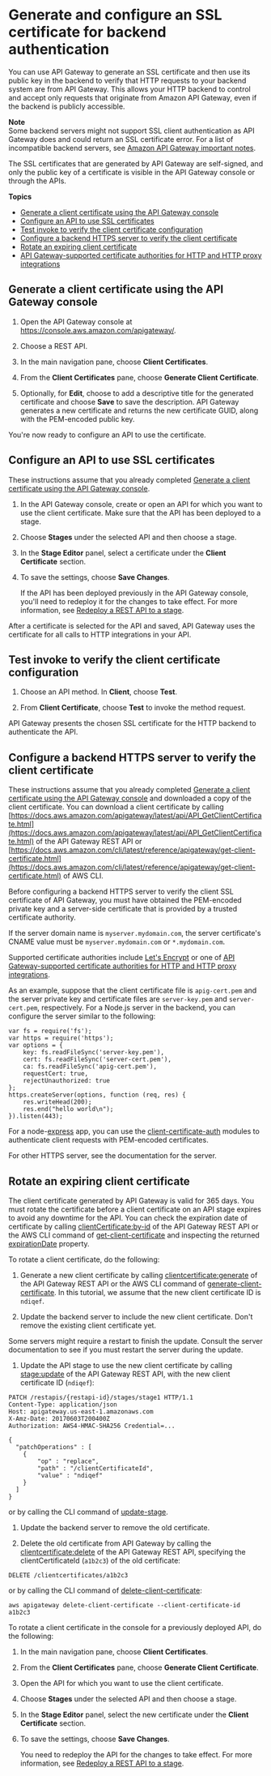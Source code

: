 # Generate and configure an SSL certificate for backend authentication<a name="getting-started-client-side-ssl-authentication"></a>

 You can use API Gateway to generate an SSL certificate and then use its public key in the backend to verify that HTTP requests to your backend system are from API Gateway\. This allows your HTTP backend to control and accept only requests that originate from Amazon API Gateway, even if the backend is publicly accessible\. 

**Note**  
 Some backend servers might not support SSL client authentication as API Gateway does and could return an SSL certificate error\. For a list of incompatible backend servers, see [Amazon API Gateway important notes](api-gateway-known-issues.md)\. 

 The SSL certificates that are generated by API Gateway are self\-signed, and only the public key of a certificate is visible in the API Gateway console or through the APIs\. 

**Topics**
+ [Generate a client certificate using the API Gateway console](#generate-client-certificate)
+ [Configure an API to use SSL certificates](#configure-api)
+ [Test invoke to verify the client certificate configuration](#test-invoke)
+ [Configure a backend HTTPS server to verify the client certificate](#certificate-validation)
+ [Rotate an expiring client certificate](#certificate-rotation)
+ [API Gateway\-supported certificate authorities for HTTP and HTTP proxy integrations](api-gateway-supported-certificate-authorities-for-http-endpoints.md)

## Generate a client certificate using the API Gateway console<a name="generate-client-certificate"></a>

1. Open the API Gateway console at [https://console\.aws\.amazon\.com/apigateway/](https://console.aws.amazon.com/apigateway/)\. 

1. Choose a REST API\.

1. In the main navigation pane, choose **Client Certificates**\.

1. From the **Client Certificates** pane, choose **Generate Client Certificate**\.

1.  Optionally, for **Edit**, choose to add a descriptive title for the generated certificate and choose **Save** to save the description\. API Gateway generates a new certificate and returns the new certificate GUID, along with the PEM\-encoded public key\. 

You're now ready to configure an API to use the certificate\.

## Configure an API to use SSL certificates<a name="configure-api"></a>

These instructions assume that you already completed [Generate a client certificate using the API Gateway console](#generate-client-certificate)\.

1.  In the API Gateway console, create or open an API for which you want to use the client certificate\. Make sure that the API has been deployed to a stage\. 

1. Choose **Stages** under the selected API and then choose a stage\.

1. In the **Stage Editor** panel, select a certificate under the **Client Certificate** section\.

1. To save the settings, choose **Save Changes**\.

   If the API has been deployed previously in the API Gateway console, you'll need to redeploy it for the changes to take effect\. For more information, see [Redeploy a REST API to a stage](how-to-deploy-api-with-console.md#apigateway-how-to-redeploy-api-console)\.

After a certificate is selected for the API and saved, API Gateway uses the certificate for all calls to HTTP integrations in your API\. 

## Test invoke to verify the client certificate configuration<a name="test-invoke"></a>

1. Choose an API method\. In **Client**, choose **Test**\.

1. From **Client Certificate**, choose **Test** to invoke the method request\. 

 API Gateway presents the chosen SSL certificate for the HTTP backend to authenticate the API\. 

## Configure a backend HTTPS server to verify the client certificate<a name="certificate-validation"></a>

These instructions assume that you already completed [Generate a client certificate using the API Gateway console](#generate-client-certificate) and downloaded a copy of the client certificate\. You can download a client certificate by calling [https://docs.aws.amazon.com/apigateway/latest/api/API_GetClientCertificate.html](https://docs.aws.amazon.com/apigateway/latest/api/API_GetClientCertificate.html) of the API Gateway REST API or [https://docs.aws.amazon.com/cli/latest/reference/apigateway/get-client-certificate.html](https://docs.aws.amazon.com/cli/latest/reference/apigateway/get-client-certificate.html) of AWS CLI\. 

 Before configuring a backend HTTPS server to verify the client SSL certificate of API Gateway, you must have obtained the PEM\-encoded private key and a server\-side certificate that is provided by a trusted certificate authority\. 

If the server domain name is `myserver.mydomain.com`, the server certificate's CNAME value must be `myserver.mydomain.com` or `*.mydomain.com`\. 

Supported certificate authorities include [Let's Encrypt](https://letsencrypt.org/) or one of [API Gateway\-supported certificate authorities for HTTP and HTTP proxy integrations](api-gateway-supported-certificate-authorities-for-http-endpoints.md)\. 

As an example, suppose that the client certificate file is `apig-cert.pem` and the server private key and certificate files are `server-key.pem` and `server-cert.pem`, respectively\. For a Node\.js server in the backend, you can configure the server similar to the following:

```
var fs = require('fs'); 
var https = require('https');
var options = { 
    key: fs.readFileSync('server-key.pem'), 
    cert: fs.readFileSync('server-cert.pem'), 
    ca: fs.readFileSync('apig-cert.pem'), 
    requestCert: true, 
    rejectUnauthorized: true
};
https.createServer(options, function (req, res) { 
    res.writeHead(200); 
    res.end("hello world\n"); 
}).listen(443);
```



For a node\-[express](http://expressjs.com/) app, you can use the [client\-certificate\-auth](https://www.npmjs.com/package/client-certificate-auth) modules to authenticate client requests with PEM\-encoded certificates\. 

For other HTTPS server, see the documentation for the server\.

## Rotate an expiring client certificate<a name="certificate-rotation"></a>

The client certificate generated by API Gateway is valid for 365 days\. You must rotate the certificate before a client certificate on an API stage expires to avoid any downtime for the API\. You can check the expiration date of certificate by calling [clientCertificate:by\-id](https://docs.aws.amazon.com/apigateway/latest/api/API_GetClientCertificate.html) of the API Gateway REST API or the AWS CLI command of [get\-client\-certificate](https://docs.aws.amazon.com/cli/latest/reference/apigateway/get-client-certificate.html) and inspecting the returned [expirationDate](https://docs.aws.amazon.com/apigateway/latest/api/API_ClientCertificate.html#expirationDate) property\.

To rotate a client certificate, do the following:

1. Generate a new client certificate by calling [clientcertificate:generate](https://docs.aws.amazon.com/apigateway/latest/api/API_GenerateClientCertificate.html) of the API Gateway REST API or the AWS CLI command of [generate\-client\-certificate](https://docs.aws.amazon.com/cli/latest/reference/apigateway/generate-client-certificate.html)\. In this tutorial, we assume that the new client certificate ID is `ndiqef`\.

1.  Update the backend server to include the new client certificate\. Don't remove the existing client certificate yet\.

   Some servers might require a restart to finish the update\. Consult the server documentation to see if you must restart the server during the update\.

1.  Update the API stage to use the new client certificate by calling [stage:update](https://docs.aws.amazon.com/apigateway/latest/api/API_UpdateStage.html) of the API Gateway REST API, with the new client certificate ID \(`ndiqef`\):

   ```
   PATCH /restapis/{restapi-id}/stages/stage1 HTTP/1.1
   Content-Type: application/json
   Host: apigateway.us-east-1.amazonaws.com
   X-Amz-Date: 20170603T200400Z
   Authorization: AWS4-HMAC-SHA256 Credential=...
   
   {
     "patchOperations" : [
       {
           "op" : "replace",
           "path" : "/clientCertificateId",
           "value" : "ndiqef"
       }
     ]
   }
   ```

   or by calling the CLI command of [update\-stage](https://docs.aws.amazon.com/cli/latest/reference/apigateway/update-stage.html)\.

1.  Update the backend server to remove the old certificate\.

1.  Delete the old certificate from API Gateway by calling the [clientcertificate:delete](https://docs.aws.amazon.com/apigateway/latest/api/API_DeleteClientCertificate.html) of the API Gateway REST API, specifying the clientCertificateId \(`a1b2c3`\) of the old certificate:

   ```
   DELETE /clientcertificates/a1b2c3 
   ```

   or by calling the CLI command of [delete\-client\-certificate](https://docs.aws.amazon.com/cli/latest/reference/apigateway/delete-client-certificate.html):

   ```
   aws apigateway delete-client-certificate --client-certificate-id a1b2c3
   ```

To rotate a client certificate in the console for a previously deployed API, do the following:

1. In the main navigation pane, choose **Client Certificates**\.

1. From the **Client Certificates** pane, choose **Generate Client Certificate**\.

1.  Open the API for which you want to use the client certificate\. 

1. Choose **Stages** under the selected API and then choose a stage\.

1. In the **Stage Editor** panel, select the new certificate under the **Client Certificate** section\.

1. To save the settings, choose **Save Changes**\.

   You need to redeploy the API for the changes to take effect\. For more information, see [Redeploy a REST API to a stage](how-to-deploy-api-with-console.md#apigateway-how-to-redeploy-api-console)\.